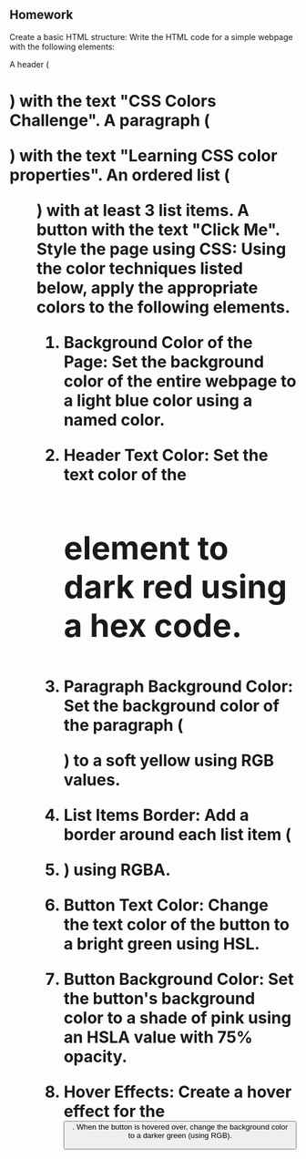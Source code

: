 ## Homework 

Create a basic HTML structure: Write the HTML code for a simple webpage with the following elements:

A header (<h1>) with the text "CSS Colors Challenge".
A paragraph (<p>) with the text "Learning CSS color properties".
An ordered list (<ol>) with at least 3 list items.
A button with the text "Click Me".
Style the page using CSS: Using the color techniques listed below, apply the appropriate colors to the following elements.

1) Background Color of the Page: Set the background color of the entire webpage to a light blue color using a named color.

2) Header Text Color: Set the text color of the <h1> element to dark red using a hex code.

3) Paragraph Background Color: Set the background color of the paragraph (<p>) to a soft yellow using RGB values.

4) List Items Border: Add a border around each list item (<li>) using RGBA.

5) Button Text Color: Change the text color of the button to a bright green using HSL.

6) Button Background Color: Set the button's background color to a shade of pink using an HSLA value with 75% opacity.

7) Hover Effects: Create a hover effect for the <button>. When the button is hovered over, change the background color to a darker green (using RGB).
